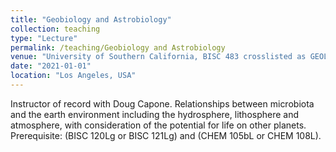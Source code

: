 ```yaml
---
title: "Geobiology and Astrobiology"
collection: teaching
type: "Lecture"
permalink: /teaching/Geobiology and Astrobiology
venue: "University of Southern California, BISC 483 crosslisted as GEOL 483"
date: "2021-01-01"
location: "Los Angeles, USA"
---
```


Instructor of record with Doug Capone. Relationships between microbiota and the earth environment including the hydrosphere, lithosphere and atmosphere, with consideration of the potential for life on other planets. Prerequisite: (BISC 120Lg or BISC 121Lg) and (CHEM 105bL or CHEM 108L).
